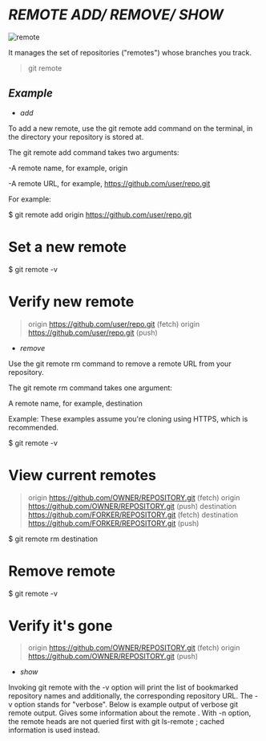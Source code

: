 # *REMOTE ADD/ REMOVE/ SHOW*

![remote](https://wac-cdn.atlassian.com/dam/jcr:df13d351-6189-4f0b-94f0-21d3fcd66038/01.svg?cdnVersion=1253)

It manages the set of repositories ("remotes") whose branches you track.

> git remote



## *Example*

- *add*

To add a new remote, use the git remote add command on the terminal, in the directory your repository is stored at.

The git remote add command takes two arguments:

-A remote name, for example, origin

-A remote URL, for example, https://github.com/user/repo.git

For example:

$ git remote add origin https://github.com/user/repo.git
# Set a new remote

$ git remote -v
# Verify new remote
> origin  https://github.com/user/repo.git (fetch)
> origin  https://github.com/user/repo.git (push)

- *remove*

Use the git remote rm command to remove a remote URL from your repository.

The git remote rm command takes one argument:

A remote name, for example, destination

Example:
These examples assume you're cloning using HTTPS, which is recommended.

$ git remote -v
# View current remotes
> origin  https://github.com/OWNER/REPOSITORY.git (fetch)
> origin  https://github.com/OWNER/REPOSITORY.git (push)
> destination  https://github.com/FORKER/REPOSITORY.git (fetch)
> destination  https://github.com/FORKER/REPOSITORY.git (push)

$ git remote rm destination
# Remove remote
$ git remote -v
# Verify it's gone
> origin  https://github.com/OWNER/REPOSITORY.git (fetch)
> origin  https://github.com/OWNER/REPOSITORY.git (push)

- *show*

Invoking git remote with the -v option will print the list of bookmarked repository names and additionally, the corresponding repository URL. The -v option stands for "verbose". Below is example output of verbose git remote output.
Gives some information about the remote <name>.
With -n option, the remote heads are not queried first with git ls-remote <name>; cached information is used instead.
